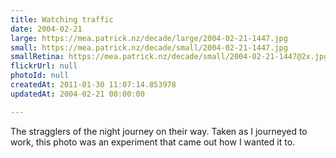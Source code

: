 ```yaml
---
title: Watching traffic
date: 2004-02-21
large: https://mea.patrick.nz/decade/large/2004-02-21-1447.jpg
small: https://mea.patrick.nz/decade/small/2004-02-21-1447.jpg
smallRetina: https://mea.patrick.nz/decade/small/2004-02-21-1447@2x.jpg
flickrUrl: null
photoId: null
createdAt: 2011-01-30 11:07:14.853978
updatedAt: 2004-02-21 00:00:00

---
```

The stragglers of the night journey on their way. Taken as I journeyed to work, this photo was an experiment that came out how I wanted it to.
